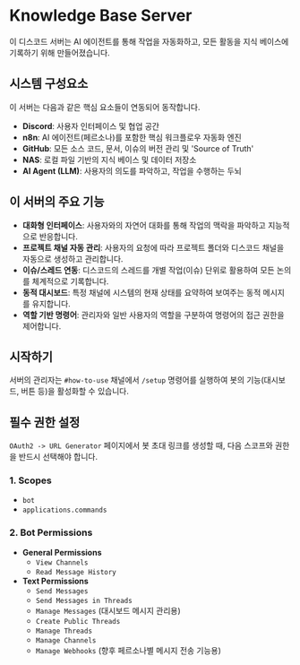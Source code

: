 # Knowledge Base Server

이 디스코드 서버는 AI 에이전트를 통해 작업을 자동화하고, 모든 활동을 지식 베이스에 기록하기 위해 만들어졌습니다.

## 시스템 구성요소

이 서버는 다음과 같은 핵심 요소들이 연동되어 동작합니다.

- **Discord**: 사용자 인터페이스 및 협업 공간
- **n8n**: AI 에이전트(페르소나)를 포함한 핵심 워크플로우 자동화 엔진
- **GitHub**: 모든 소스 코드, 문서, 이슈의 버전 관리 및 'Source of Truth'
- **NAS**: 로컬 파일 기반의 지식 베이스 및 데이터 저장소
- **AI Agent (LLM)**: 사용자의 의도를 파악하고, 작업을 수행하는 두뇌

## 이 서버의 주요 기능

- **대화형 인터페이스**: 사용자와의 자연어 대화를 통해 작업의 맥락을 파악하고 지능적으로 반응합니다.
- **프로젝트 채널 자동 관리**: 사용자의 요청에 따라 프로젝트 폴더와 디스코드 채널을 자동으로 생성하고 관리합니다.
- **이슈/스레드 연동**: 디스코드의 스레드를 개별 작업(이슈) 단위로 활용하여 모든 논의를 체계적으로 기록합니다.
- **동적 대시보드**: 특정 채널에 시스템의 현재 상태를 요약하여 보여주는 동적 메시지를 유지합니다.
- **역할 기반 명령어**: 관리자와 일반 사용자의 역할을 구분하여 명령어의 접근 권한을 제어합니다.

## 시작하기

서버의 관리자는 `#how-to-use` 채널에서 `/setup` 명령어를 실행하여 봇의 기능(대시보드, 버튼 등)을 활성화할 수 있습니다.

## 필수 권한 설정

`OAuth2 -> URL Generator` 페이지에서 봇 초대 링크를 생성할 때, 다음 스코프와 권한을 반드시 선택해야 합니다.

### 1. Scopes
- `bot`
- `applications.commands`

### 2. Bot Permissions
- **General Permissions**
  - `View Channels`
  - `Read Message History`
- **Text Permissions**
  - `Send Messages`
  - `Send Messages in Threads`
  - `Manage Messages` (대시보드 메시지 관리용)
  - `Create Public Threads`
  - `Manage Threads`
  - `Manage Channels`
  - `Manage Webhooks` (향후 페르소나별 메시지 전송 기능용)
